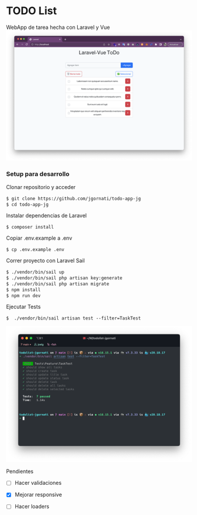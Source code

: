 # TODO List

WebApp de tarea hecha con Laravel y Vue
![alt Imagen del navegador con el proyecto corriendo](docs/proyecto_foto.png "Todo App")

### Setup para desarrollo
Clonar repositorio y acceder
```
$ git clone https://github.com/jgornati/todo-app-jg
$ cd todo-app-jg
```
Instalar dependencias de Laravel
```
$ composer install
```

Copiar .env.example a .env

```
$ cp .env.example .env
```

Correr proyecto con Laravel Sail
```
$ ./vendor/bin/sail up
$ ./vendor/bin/sail php artisan key:generate
$ ./vendor/bin/sail php artisan migrate
$ npm install
$ npm run dev
```

Ejecutar Tests

```
$  ./vendor/bin/sail artisan test --filter=TaskTest
```
![alt Imagen del test](docs/test.png "Test")

Pendientes

- [ ] Hacer validaciones
- [X] Mejorar responsive
- [ ] Hacer loaders


